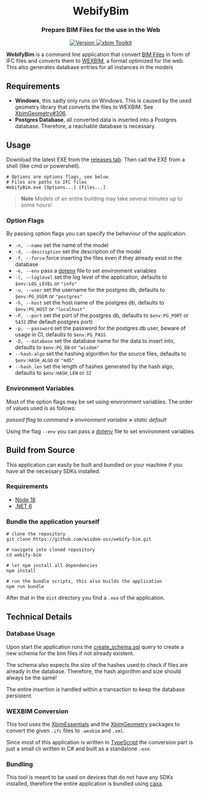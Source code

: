 <h1 align="center">WebifyBim</h1>
<h3 align="center">Prepare BIM Files for the use in the Web</h3>

<p align="center">
  <a href="https://github.com/wisdom-oss/webify-bim">
    <img alt="Version" src="https://img.shields.io/github/package-json/v/wisdom-oss/webify-bim?style=for-the-badge&color=00D60B"/>
  </a>
  <a href="https://docs.xbim.net" target="_blank">
    <img alt="xbim Toolkit" src="https://img.shields.io/static/v1?label=xbim%20toolkit&message=5.1&color=2F6CF4&style=for-the-badge"/>
  </a>
</p>

**WebifyBim** is a command line application that convert 
[BIM Files](https://en.wikipedia.org/wiki/Building_information_modeling) 
in form of IFC files and converts them to [WEXBIM](https://docs.xbim.net), a 
format optimized for the web.
This also generates database entries for all instances in the models

## Requirements
- **Windows**, this sadly only runs on Windows. 
  This is caused by the used geometry library that converts the files to WEXBIM.
  See [XbimGeometry#306](https://github.com/xBimTeam/XbimGeometry/issues/306). 
- **Postgres Database**, all converted data is inserted into a Postgres database.
  Therefore, a reachable database is necessary.

<!---
TODO: Reference frontend and backend modules.
--->

## Usage
Download the latest EXE from the 
[releases tab](https://github.com/wisdom-oss/webify-bim/releases/latest).
Then call the EXE from a shell (like cmd or powershell).
```shell
# Options are options flags, see below
# Files are paths to IFC files 
WebifyBim.exe [Options...] [Files...]
```

> **Note**
> Models of an entire building may take several minutes up to some hours!

### Option Flags
By passing option flags you can specify the behaviour of the application.
- `-n, --name` set the name of the model
- `-d, --description` set the description of the model
- `-f, --force` force inserting the files even if they already exist in the database
- `-e, --env` pass a [dotenv](https://www.npmjs.com/package/dotenv) file to set environment variables
- `-l, --loglevel` set the log level of the application, defaults to `$env:LOG_LEVEL` or `"info"`
- `-u, --user` set the username for the postgres db, defaults to `$env:PG_USER` or `"postgres"`
- `-h, --host` set the host name of the postgres db, defaults to `$env:PG_HOST` or `"localhost"`
- `-P, --port` set the port of the postgres db, defaults to `$env:PG_PORT` or `5432` (the default postgres port)
- `-p, --password` set the password for the postgres db user, beware of usage in CI, defaults to `$env:PG_PASS`
- `-D, --database` set the database name for the data to insert into, defaults to `$env:PG_DB` or `"wisdom"`
- `--hash-algo` set the hashing algorithm for the source files, defaults to `$env:HASH_ALGO` or `"md5"`
- `--hash_len` set the length of hashes generated by the hash algo, defaults to `$env:HASH_LEN` or `32`

### Environment Variables
Most of the option flags may be set using environment variables.
The order of values used is as follows:

*passed flag to command* **>** *environment variable* **>** *static default*

Using the flag `--env` you can pass a 
[dotenv](https://www.npmjs.com/package/dotenv)
file to set environment variables.

## Build from Source
This application can easily be built and bundled on your machine if you have all 
the necessary SDKs installed.

### Requirements
- [Node 18](https://nodejs.org/en/)
- [.NET 6](https://dotnet.microsoft.com/en-us/download/dotnet/6.0)

### Bundle the application yourself
```shell
# clone the repository
git clone https://github.com/wisdom-oss/webify-bim.git

# navigate into cloned repository
cd webify-bim

# let npm install all dependencies
npm install

# run the bundle scripts, this also builds the application
npm run bundle
```

After that in the `dist` directory you find a `.exe` of the application.

## Technical Details

### Database Usage
Upon start the application runs the [create_schema.sql](./sql/create_schema.sql)
query to create a new schema for the bim files if not already existent.

The schema also expects the size of the hashes used to check if files are 
already in the database.
Therefore, the hash algorithm and size should always be the same!

The entire insertion is handled within a transaction to keep the database 
persistent.

### WEXBIM Conversion
This tool uses the [XbimEssentials](https://github.com/xBimTeam/XbimEssentials)
and the [XbimGeometry](https://github.com/xBimTeam/XbimGeometry) packages to 
convert the given `.ifc` files to `.wexbim` and `.xml`.

Since most of this application is written in 
[TypeScript](https://www.typescriptlang.org) the conversion part is just a small
cli written in C# and built as a standalone `.exe`.

### Bundling
This tool is meant to be used on devices that do not have any SDKs installed, 
therefore the entire application is bundled using 
[caxa](https://www.typescriptlang.org).




